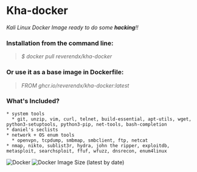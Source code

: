 # **Kha-docker**
_Kali Linux Docker Image ready to do some **hacking**!!_

### **Installation** from the command line:
>_$ docker pull reverendx/kha-docker_

### Or use it as a base image in Dockerfile:
>_FROM ghcr.io/reverendx/kha-docker:latest_

### **What's Included?**
```
* system tools
  * git, unzip, vim, curl, telnet, build-essential, apt-utils, wget, python3-setuptools, python3-pip, net-tools, bash-completion 
* daniel's seclists
* network + OS enum tools
  * openvpn, tcpdump, smbmap, smbclient, ftp, netcat
* nmap, nikto, sublist3r, hydra, john the ripper, exploitdb, metasploit, searchsploit, ffuf, wfuzz, dnsrecon, enum4linux
```






![Docker](https://img.shields.io/badge/docker-%230db7ed.svg?style=for-the-badge&logo=docker&logoColor=white)
<img alt="Docker Image Size (latest by date)" src="https://img.shields.io/docker/image-size/reverendx/kha-docker?style=for-the-badge">
